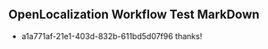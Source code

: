 ## OpenLocalization Workflow Test MarkDown
* a1a771af-21e1-403d-832b-611bd5d07f96 
thanks!<!--HONumber=Mar16_HO2-->
